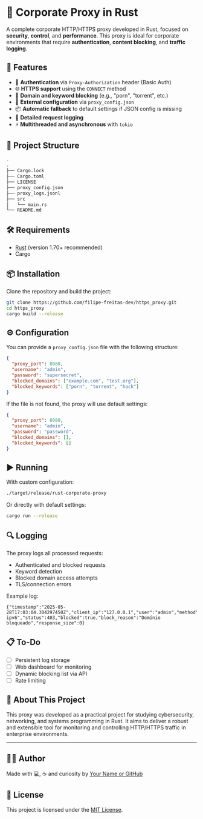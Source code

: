 
# 🔐 Corporate Proxy in Rust

A complete corporate HTTP/HTTPS proxy developed in Rust, focused on **security**, **control**, and **performance**. This proxy is ideal for corporate environments that require **authentication**, **content blocking**, and **traffic logging**.

## 🚀 Features

- 🔐 **Authentication** via `Proxy-Authorization` header (Basic Auth)
- 🌐 **HTTPS support** using the `CONNECT` method
- 🚫 **Domain and keyword blocking** (e.g., "porn", "torrent", etc.)
- 📄 **External configuration** via `proxy_config.json`
- 📦 **Automatic fallback** to default settings if JSON config is missing
- 🧾 **Detailed request logging**
- ⚡ **Multithreaded and asynchronous** with `tokio`

## 📁 Project Structure

```bash
.
.
├── Cargo.lock
├── Cargo.toml
├── LICENSE
├── proxy_config.json
├── proxy_logs.jsonl
├── src
│   └── main.rs
└── README.md

```

## 🛠️ Requirements

- [Rust](https://www.rust-lang.org/) (version 1.70+ recommended)
- Cargo

## 📦 Installation

Clone the repository and build the project:

```bash
git clone https://github.com/filipe-freitas-dev/https_proxy.git
cd https_proxy
cargo build --release
```

## ⚙️ Configuration

You can provide a `proxy_config.json` file with the following structure:

```json
{
  "proxy_port": 8080,
  "username": "admin",
  "password": "supersecret",
  "blocked_domains": ["example.com", "test.org"],
  "blocked_keywords": ["porn", "torrent", "hack"]
}
```

If the file is not found, the proxy will use default settings:

```json
{
  "proxy_port": 8080,
  "username": "admin",
  "password": "password",
  "blocked_domains": [],
  "blocked_keywords": []
}
```

## ▶️ Running

With custom configuration:

```bash
./target/release/rust-corporate-proxy
```

Or directly with default settings:

```bash
cargo run --release
```

## 🔍 Logging

The proxy logs all processed requests:

- Authenticated and blocked requests
- Keyword detection
- Blocked domain access attempts
- TLS/connection errors

Example log:

```
{"timestamp":"2025-05-28T17:03:04.304297450Z","client_ip":"127.0.0.1","user":"admin","method":"GET","url":"http://detectportal.firefox.com/success.txt?ipv6","status":403,"blocked":true,"block_reason":"Domínio bloqueado","response_size":0}
```

## 📋 To-Do

- [ ] Persistent log storage
- [ ] Web dashboard for monitoring
- [ ] Dynamic blocking list via API
- [ ] Rate limiting

## 🧠 About This Project

This proxy was developed as a practical project for studying cybersecurity, networking, and systems programming in Rust. It aims to deliver a robust and extensible tool for monitoring and controlling HTTP/HTTPS traffic in enterprise environments.

---

## 🧑‍💻 Author

Made with 💻, ☕ and curiosity by [Your Name or GitHub](https://github.com/your-username)

## 📄 License

This project is licensed under the [MIT License](LICENSE).
